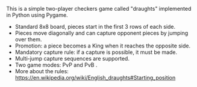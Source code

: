 This is a simple two-player checkers game called "draughts" implemented in Python using Pygame.
- Standard 8x8 board, pieces start in the first 3 rows of each side.
- Pieces move diagonally and can capture opponent pieces by jumping over them.
- Promotion: a piece becomes a King when it reaches the opposite side.
- Mandatory capture rule: if a capture is possible, it must be made.
- Multi-jump capture sequences are supported.
- Two game modes: PvP and PvB .
- More about the rules: https://en.wikipedia.org/wiki/English_draughts#Starting_position
